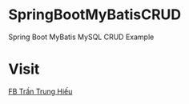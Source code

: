 # SpringBootMyBatisCRUD
Spring Boot MyBatis MySQL CRUD Example
# Visit
[FB Trần Trung Hiếu](https://www.facebook.com/callmeiwn/)

